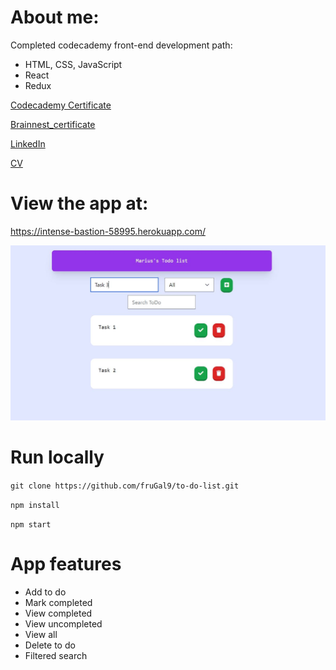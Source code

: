 # About me:

Completed codecademy front-end development path:
- HTML, CSS, JavaScript
- React
- Redux

[Codecademy Certificate](https://github.com/fruGal9/to-do-list/blob/main/public/public/CiobanuMarius_codecademy.pdf)

[Brainnest_certificate](https://github.com/fruGal9/to-do-list/blob/main/public/Marius_Ciobanu.pdf)

[LinkedIn](https://www.linkedin.com/in/marius-ciobanu-359478160/)

[CV](https://github.com/fruGal9/to-do-list/blob/main/public/CV_Marius_Ciobanu_en.pdf)

# View the app at:
https://intense-bastion-58995.herokuapp.com/

![Main Page](https://github.com/fruGal9/to-do-list/blob/main/public/screenshot.JPG?raw=true)

# Run locally 

`git clone https://github.com/fruGal9/to-do-list.git`

`npm install`

`npm start`

# App features

- Add to do
- Mark completed
- View completed
- View uncompleted
- View all
- Delete to do
- Filtered search   

